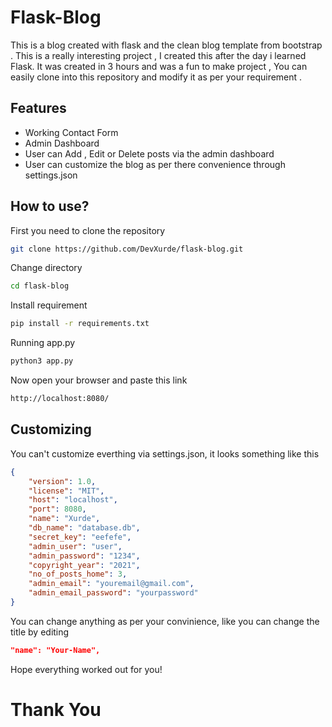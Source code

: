 # Flask-Blog
This is a blog created with flask and the clean blog template from bootstrap . This is a really interesting project , I created this after the day i learned Flask.
It was created in 3 hours and was a fun to make project , You can easily clone into this repository and modify it as per your requirement .

## Features
* Working Contact Form
* Admin Dashboard
* User can Add , Edit or Delete posts via the admin dashboard
* User can customize the blog as per there convenience through settings.json

## How to use?
First you need to clone the repository
```bash
git clone https://github.com/DevXurde/flask-blog.git
```
Change directory
```bash
cd flask-blog
```
Install requirement
```bash
pip install -r requirements.txt
```
Running app.py
```bash
python3 app.py
```
Now open your browser and paste this link 
```bash
http://localhost:8080/
```

## Customizing
You can't customize everthing via settings.json, it looks something like this
```json
{
    "version": 1.0,
    "license": "MIT",
    "host": "localhost",
    "port": 8080,
    "name": "Xurde",
    "db_name": "database.db",
    "secret_key": "eefefe",
    "admin_user": "user",
    "admin_password": "1234",
    "copyright_year": "2021",
    "no_of_posts_home": 3,
    "admin_email": "youremail@gmail.com",
    "admin_email_password": "yourpassword"
}
```
You can change anything as per your convinience, like you can change the title by editing 
```json
"name": "Your-Name",
```

Hope everything worked out for you!

# Thank You
